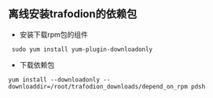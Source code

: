 ## 离线安装trafodion的依赖包

- 安装下载rpm包的组件
```
 sudo yum install yum-plugin-downloadonly

```
- 下载依赖包
```
yum install --downloadonly --downloaddir=/root/trafodion_downloads/depend_on_rpm pdsh
```